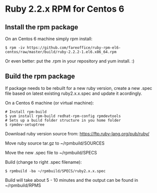 # Ruby 2.2.x RPM for Centos 6

## Install the rpm package

On an Centos 6 machine simply rpm install:

    $ rpm -iv https://github.com/fareoffice/ruby-rpm-el6-centos/raw/master/build/ruby-2.2.2-1.el6.x86_64.rpm

Or even better: put the .rpm in your repository and yum install. :) 

## Build the rpm package

If package needs to be rebuilt for a new ruby version, create a new .spec file based on latest existing ruby2.x.x.spec and update it acordingly. 

On a Centos 6 machine (or virtual machine):

    # Install rpm-build
    $ yum install rpm-build redhat-rpm-config rpmdevtools
    # Sets up a build folder structure in you home folder
    $ rpmdev-setuptree

Download ruby version source from:
https://ftp.ruby-lang.org/pub/ruby/

Move ruby source tar.gz to ~/rpmbuild/SOURCES

Move the new .spec file to ~/rpmbuild/SPECS

Build (change to right .spec filename):

    $ rpmbuild -ba ~/rpmbuild/SPECS/ruby2.x.x.spec

Build will take about 5 - 10 minutes and the output can be found in ~/rpmbuild/RPMS